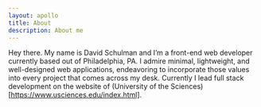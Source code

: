 ```yaml
---
layout: apollo
title: About
description: About me
---
```


Hey there. My name is David Schulman and I’m a front-end web developer currently based out of Philadelphia, PA. I admire minimal, lightweight, and well-designed web applications, endeavoring to incorporate those values into every project that comes across my desk. Currently I lead full stack development on the website of (University of the Sciences)[https://www.usciences.edu/index.html].
